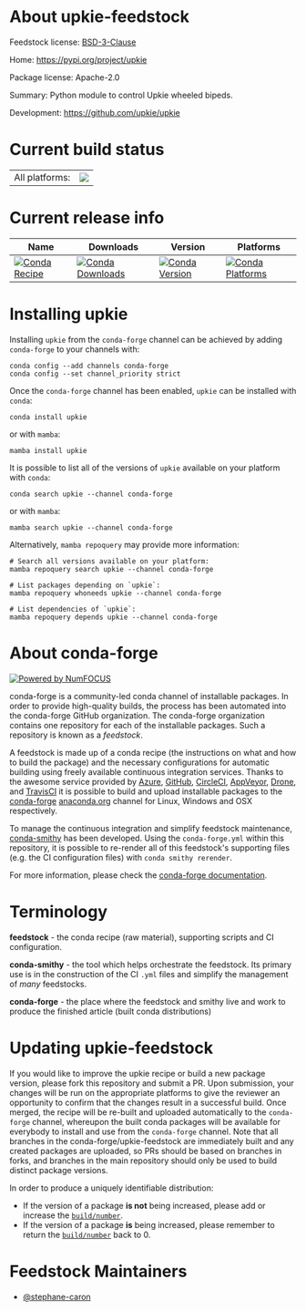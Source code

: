 About upkie-feedstock
=====================

Feedstock license: [BSD-3-Clause](https://github.com/conda-forge/upkie-feedstock/blob/main/LICENSE.txt)

Home: https://pypi.org/project/upkie

Package license: Apache-2.0

Summary: Python module to control Upkie wheeled bipeds.

Development: https://github.com/upkie/upkie

Current build status
====================


<table><tr><td>All platforms:</td>
    <td>
      <a href="https://dev.azure.com/conda-forge/feedstock-builds/_build/latest?definitionId=22081&branchName=main">
        <img src="https://dev.azure.com/conda-forge/feedstock-builds/_apis/build/status/upkie-feedstock?branchName=main">
      </a>
    </td>
  </tr>
</table>

Current release info
====================

| Name | Downloads | Version | Platforms |
| --- | --- | --- | --- |
| [![Conda Recipe](https://img.shields.io/badge/recipe-upkie-green.svg)](https://anaconda.org/conda-forge/upkie) | [![Conda Downloads](https://img.shields.io/conda/dn/conda-forge/upkie.svg)](https://anaconda.org/conda-forge/upkie) | [![Conda Version](https://img.shields.io/conda/vn/conda-forge/upkie.svg)](https://anaconda.org/conda-forge/upkie) | [![Conda Platforms](https://img.shields.io/conda/pn/conda-forge/upkie.svg)](https://anaconda.org/conda-forge/upkie) |

Installing upkie
================

Installing `upkie` from the `conda-forge` channel can be achieved by adding `conda-forge` to your channels with:

```
conda config --add channels conda-forge
conda config --set channel_priority strict
```

Once the `conda-forge` channel has been enabled, `upkie` can be installed with `conda`:

```
conda install upkie
```

or with `mamba`:

```
mamba install upkie
```

It is possible to list all of the versions of `upkie` available on your platform with `conda`:

```
conda search upkie --channel conda-forge
```

or with `mamba`:

```
mamba search upkie --channel conda-forge
```

Alternatively, `mamba repoquery` may provide more information:

```
# Search all versions available on your platform:
mamba repoquery search upkie --channel conda-forge

# List packages depending on `upkie`:
mamba repoquery whoneeds upkie --channel conda-forge

# List dependencies of `upkie`:
mamba repoquery depends upkie --channel conda-forge
```


About conda-forge
=================

[![Powered by
NumFOCUS](https://img.shields.io/badge/powered%20by-NumFOCUS-orange.svg?style=flat&colorA=E1523D&colorB=007D8A)](https://numfocus.org)

conda-forge is a community-led conda channel of installable packages.
In order to provide high-quality builds, the process has been automated into the
conda-forge GitHub organization. The conda-forge organization contains one repository
for each of the installable packages. Such a repository is known as a *feedstock*.

A feedstock is made up of a conda recipe (the instructions on what and how to build
the package) and the necessary configurations for automatic building using freely
available continuous integration services. Thanks to the awesome service provided by
[Azure](https://azure.microsoft.com/en-us/services/devops/), [GitHub](https://github.com/),
[CircleCI](https://circleci.com/), [AppVeyor](https://www.appveyor.com/),
[Drone](https://cloud.drone.io/welcome), and [TravisCI](https://travis-ci.com/)
it is possible to build and upload installable packages to the
[conda-forge](https://anaconda.org/conda-forge) [anaconda.org](https://anaconda.org/)
channel for Linux, Windows and OSX respectively.

To manage the continuous integration and simplify feedstock maintenance,
[conda-smithy](https://github.com/conda-forge/conda-smithy) has been developed.
Using the ``conda-forge.yml`` within this repository, it is possible to re-render all of
this feedstock's supporting files (e.g. the CI configuration files) with ``conda smithy rerender``.

For more information, please check the [conda-forge documentation](https://conda-forge.org/docs/).

Terminology
===========

**feedstock** - the conda recipe (raw material), supporting scripts and CI configuration.

**conda-smithy** - the tool which helps orchestrate the feedstock.
                   Its primary use is in the construction of the CI ``.yml`` files
                   and simplify the management of *many* feedstocks.

**conda-forge** - the place where the feedstock and smithy live and work to
                  produce the finished article (built conda distributions)


Updating upkie-feedstock
========================

If you would like to improve the upkie recipe or build a new
package version, please fork this repository and submit a PR. Upon submission,
your changes will be run on the appropriate platforms to give the reviewer an
opportunity to confirm that the changes result in a successful build. Once
merged, the recipe will be re-built and uploaded automatically to the
`conda-forge` channel, whereupon the built conda packages will be available for
everybody to install and use from the `conda-forge` channel.
Note that all branches in the conda-forge/upkie-feedstock are
immediately built and any created packages are uploaded, so PRs should be based
on branches in forks, and branches in the main repository should only be used to
build distinct package versions.

In order to produce a uniquely identifiable distribution:
 * If the version of a package **is not** being increased, please add or increase
   the [``build/number``](https://docs.conda.io/projects/conda-build/en/latest/resources/define-metadata.html#build-number-and-string).
 * If the version of a package **is** being increased, please remember to return
   the [``build/number``](https://docs.conda.io/projects/conda-build/en/latest/resources/define-metadata.html#build-number-and-string)
   back to 0.

Feedstock Maintainers
=====================

* [@stephane-caron](https://github.com/stephane-caron/)

